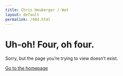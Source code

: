 ```yaml
---
title: Chris Heuberger / Wat
layout: default
permalink: /404.html
---
```


<div class="main-content">

  <div class="broken-container">
    <h1 class="broken-header">Uh-oh! <span>Four, oh four.</span></h1>
    <p class="broken-text">Sorry, but the page you’re trying to view doesn’t exist.</p>
    <p class="broken-text"><a class="broken-link text-link" href="/">Go to the homepage</a></p>
  </div>

</div>